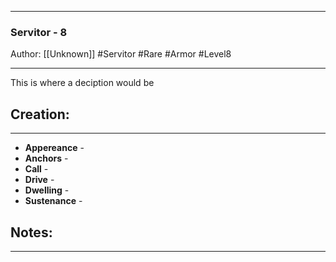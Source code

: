 - - - 
### Servitor - 8
Author: [[Unknown]]
#Servitor  #Rare #Armor  #Level8
- - - 
This is where a deciption would be



## Creation: 
---
- **Appereance** - 
- **Anchors** -
- **Call** - 
- **Drive** - 
- **Dwelling** - 
- **Sustenance** - 



## Notes:
- - - 